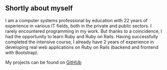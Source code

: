 ## Shortly about myself

I am a computer systems professional by education with 22 years of experience in various IT fields, both in the private and public sectors.
I rarely encountered programming in my work. But thanks to a coincidence, I had the opportunity to learn Ruby and Ruby on Rails.
Having successfully completed the intensive course, I already have 2 years of experience in developing real web applications on Ruby on Rails (backend and frontend with Bootstrap).

My projects can be found on [GitHUb](https://github.com/ukrmaxim)
